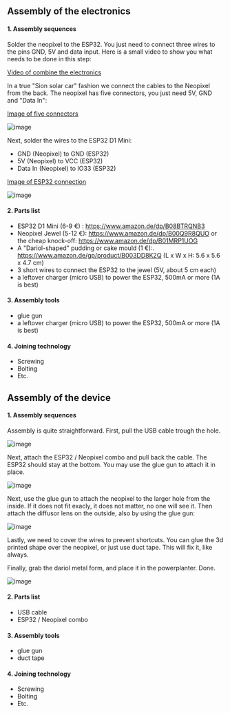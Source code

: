 ## Assembly of the electronics

#### 1. Assembly sequences 

 Solder the neopixel to the ESP32. You just need to connect three wires to the pins GND, 5V and data input. Here is a small video to show you what needs to be done in this step:
  
 [Video of combine the electronics](https://www.youtube.com/watch?v=zs6iYs3ViG4)
 
 In a true "Sion solar car" fashion we connect the cables to the Neopixel from the back.
The neopixel has five connectors, you just need 5V, GND and "Data In":

[Image of five connectors](https://wikifactory.com/files/RmlsZTo1NzE3NTk=)

![image](https://user-images.githubusercontent.com/59058909/122737482-5eeaea80-d281-11eb-9ab6-5950ffe24c89.png)

Next, solder the wires to the ESP32 D1 Mini:

   * GND (Neopixel) to GND (ESP32)
   * 5V (Neopixel) to VCC (ESP32)
   * Data In (Neopixel) to IO33 (ESP32)

[Image of ESP32 connection](https://wikifactory.com/files/RmlsZTo1NzE3NjI=)

![image](https://user-images.githubusercontent.com/59058909/122737517-68745280-d281-11eb-8866-a6b96d156daf.png)


 #### 2. Parts list 
 
  * ESP32 D1 Mini (6-9 €) : https://www.amazon.de/dp/B08BTRQNB3
  * Neopixel Jewel (5-12 €): https://www.amazon.de/dp/B00Q9R8QUO or the cheap knock-off: https://www.amazon.de/dp/B01MRP1UOG﻿
  * A "Dariol-shaped" pudding or cake mould (1 €):. https://www.amazon.de/gp/product/B003DD8K2Q﻿
    (L x W x H: 5.6 x 5.6 x 4.7 cm)
  * 3 short wires to connect the ESP32 to the jewel (5V, about 5 cm each)
  * a leftover charger (micro USB) to power the ESP32, 500mA or more (1A is best)

 #### 3. Assembly tools 
   * glue gun
   * a leftover charger (micro USB) to power the ESP32, 500mA or more (1A is best)
  
#### 4. Joining technology 
  - Screwing
  - Bolting
  - Etc.


## Assembly of the device

#### 1. Assembly sequences 

Assembly is quite straightforward. First, pull the USB cable trough the hole.

![image](https://user-images.githubusercontent.com/59058909/122740141-f94c2d80-d283-11eb-9ff5-8619aa1dd43d.png)

Next, attach the ESP32 / Neopixel combo and pull back the cable. The ESP32 should stay at the bottom. You may use the glue gun to attach it in place.

![image](https://user-images.githubusercontent.com/59058909/122740173-02d59580-d284-11eb-8c47-6b107aaed1ac.png)

Next, use the glue gun to attach the neopixel to the larger hole from the inside. If it does not fit exacly, it does not matter, no one will see it. Then attach the diffusor lens on the outside, also by using the glue gun:

![image](https://user-images.githubusercontent.com/59058909/122740222-0ec15780-d284-11eb-88ae-2e3e42d1a00f.png)

Lastly, we need to cover the wires to prevent shortcuts. You can glue the 3d printed shape over the neopixel, or just use duct tape. This will fix it, like always.

Finally, grab the dariol metal form, and place it in the powerplanter. Done.

![image](https://user-images.githubusercontent.com/59058909/122740287-1c76dd00-d284-11eb-886e-3855998ad42c.png)

 #### 2. Parts list 
 
  *  USB cable
  *  ESP32 / Neopixel combo

 #### 3. Assembly tools 
   * glue gun
   * duct tape
  
#### 4. Joining technology 
  - Screwing
  - Bolting
  - Etc.


